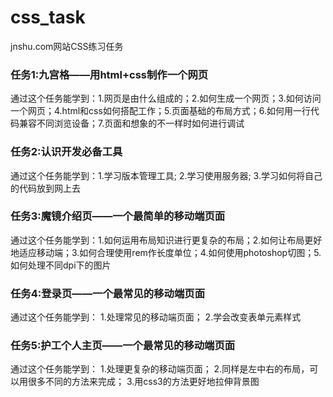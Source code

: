 # css_task
jnshu.com网站CSS练习任务

### 任务1:九宫格——用html+css制作一个网页

通过这个任务能学到：1.网页是由什么组成的；2.如何生成一个网页；3.如何访问一个网页；4.html和css如何搭配工作；5.页面基础的布局方式；6.如何用一行代码兼容不同浏览设备；7.页面和想象的不一样时如何进行调试



### 任务2:认识开发必备工具

通过这个任务能学到：1.学习版本管理工具; 2.学习使用服务器; 3.学习如何将自己的代码放到网上去



### 任务3:魔镜介绍页——一个最简单的移动端页面

通过这个任务能学到：1.如何运用布局知识进行更复杂的布局；2.如何让布局更好地适应移动端；3.如何合理使用rem作长度单位；4.如何使用photoshop切图；5.如何处理不同dpi下的图片



### 任务4:登录页——一个最常见的移动端页面

通过这个任务能学到： 1.处理常见的移动端页面； 2.学会改变表单元素样式



### 任务5:护工个人主页——一个最常见的移动端页面

通过这个任务能学到： 1.处理更复杂的移动端页面； 2.同样是左中右的布局，可以用很多不同的方法来完成； 3.用css3的方法更好地拉伸背景图